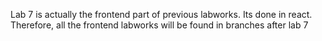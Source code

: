 Lab 7 is actually the frontend part of previous labworks. Its done in react. Therefore, all the frontend labworks will be found in branches after lab 7
